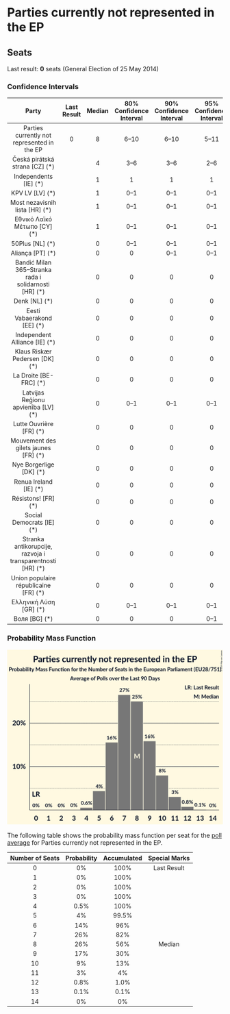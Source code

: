 # Parties currently not represented in the EP

## Seats

Last result: **0** seats (General Election of 25 May 2014)

### Confidence Intervals

| Party | Last Result | Median | 80% Confidence Interval | 90% Confidence Interval | 95% Confidence Interval | 99% Confidence Interval |
|:-----:|:-----------:|:------:|:-----------------------:|:-----------------------:|:-----------------------:|:-----------------------:|
| Parties currently not represented in the EP | 0 | 8 | 6–10 | 6–10 | 5–11 | 5–12 |
| Česká pirátská strana [CZ] (*) | | 4 | 3–6 | 3–6 | 2–6 | 2–7 |
| Independents [IE] (*) | | 1 | 1 | 1 | 1 | 1 |
| KPV LV [LV] (*) | | 1 | 0–1 | 0–1 | 0–1 | 0–1 |
| Most nezavisnih lista [HR] (*) | | 1 | 0–1 | 0–1 | 0–1 | 0–1 |
| Εθνικό Λαϊκό Μέτωπο [CY] (*) | | 1 | 0–1 | 0–1 | 0–1 | 0–1 |
| 50Plus [NL] (*) | | 0 | 0–1 | 0–1 | 0–1 | 0–1 |
| Aliança [PT] (*) | | 0 | 0 | 0–1 | 0–1 | 0–1 |
| Bandić Milan 365–Stranka rada i solidarnosti [HR] (*) | | 0 | 0 | 0 | 0 | 0 |
| Denk [NL] (*) | | 0 | 0 | 0 | 0 | 0 |
| Eesti Vabaerakond [EE] (*) | | 0 | 0 | 0 | 0 | 0 |
| Independent Alliance [IE] (*) | | 0 | 0 | 0 | 0 | 0 |
| Klaus Riskær Pedersen [DK] (*) | | 0 | 0 | 0 | 0 | 0 |
| La Droite [BE-FRC] (*) | | 0 | 0 | 0 | 0 | 0 |
| Latvijas Reģionu apvienība [LV] (*) | | 0 | 0–1 | 0–1 | 0–1 | 0–1 |
| Lutte Ouvrière [FR] (*) | | 0 | 0 | 0 | 0 | 0 |
| Mouvement des gilets jaunes [FR] (*) | | 0 | 0 | 0 | 0 | 0 |
| Nye Borgerlige [DK] (*) | | 0 | 0 | 0 | 0 | 0 |
| Renua Ireland [IE] (*) | | 0 | 0 | 0 | 0 | 0 |
| Résistons! [FR] (*) | | 0 | 0 | 0 | 0 | 0 |
| Social Democrats [IE] (*) | | 0 | 0 | 0 | 0 | 0 |
| Stranka antikorupcije, razvoja i transparentnosti [HR] (*) | | 0 | 0 | 0 | 0 | 0–1 |
| Union populaire républicaine [FR] (*) | | 0 | 0 | 0 | 0 | 0 |
| Ελληνική Λύση [GR] (*) | | 0 | 0–1 | 0–1 | 0–1 | 0–1 |
| Воля [BG] (*) | | 0 | 0 | 0 | 0–1 | 0–1 |

### Probability Mass Function

![Graph with seats probability mass function not yet produced](average-2019-04-15-seats-pmf-partiescurrentlynotrepresentedintheep.png "Seats Probability Mass Function")

The following table shows the probability mass function per seat for the [poll average](average-2019-04-15.html) for Parties currently not represented in the EP.

| Number of Seats | Probability | Accumulated | Special Marks |
|:---------------:|:-----------:|:-----------:|:-------------:|
| 0 | 0% | 100% | Last Result |
| 1 | 0% | 100% |  |
| 2 | 0% | 100% |  |
| 3 | 0% | 100% |  |
| 4 | 0.5% | 100% |  |
| 5 | 4% | 99.5% |  |
| 6 | 14% | 96% |  |
| 7 | 26% | 82% |  |
| 8 | 26% | 56% | Median |
| 9 | 17% | 30% |  |
| 10 | 9% | 13% |  |
| 11 | 3% | 4% |  |
| 12 | 0.8% | 1.0% |  |
| 13 | 0.1% | 0.1% |  |
| 14 | 0% | 0% |  |


